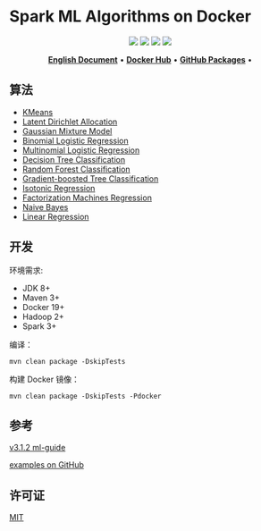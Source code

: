 # Spark ML Algorithms on Docker

<p align="center">
    <a href="https://github.com/shink/spark-ml-algorithm-docker/actions/workflows/release.yml"><img src="https://github.com/shink/spark-ml-algorithm-docker/workflows/Release/badge.svg" /></a>
    <a href="../LICENSE"><img src="https://img.shields.io/github/license/shink/spark-ml-algorithm-docker.svg" /></a>
    <img src="https://img.shields.io/badge/language-scala-C22D40.svg" />
    <img src="https://img.shields.io/github/v/release/shink/spark-ml-algorithm-docker" />
</p>

<p align="center">
    <a href="../README.md"><b>English Document</b></a> •
    <a href="https://hub.docker.com/u/tsund"><b>Docker Hub</b></a> •
    <a href="https://github.com/shink?tab=packages"><b>GitHub Packages</b></a> •
</p>

## 算法

- [KMeans](../kmeans)
- [Latent Dirichlet Allocation](../lda)
- [Gaussian Mixture Model](../gmm)
- [Binomial Logistic Regression](../binomial-logistic-regression)
- [Multinomial Logistic Regression](../multinomial-logistic-regression)
- [Decision Tree Classification](../decision-tree-classification)
- [Random Forest Classification](../random-forest-classification)
- [Gradient-boosted Tree Classification](../gradient-boosted-tree-classification)
- [Isotonic Regression](../isotonic-regression)
- [Factorization Machines Regression](../factorization-machines-regression)
- [Naive Bayes](../naive-bayes)
- [Linear Regression](../linear-regression)

## 开发

环境需求:

- JDK 8+
- Maven 3+
- Docker 19+
- Hadoop 2+
- Spark 3+

编译：

```shell
mvn clean package -DskipTests
```

构建 Docker 镜像：

```shell
mvn clean package -DskipTests -Pdocker
```

## 参考

[v3.1.2 ml-guide](https://spark.apache.org/docs/3.1.2/ml-guide.html)

[examples on GitHub](https://github.com/apache/spark/tree/master/examples/src/main/scala/org/apache/spark/examples/ml)

## 许可证

[MIT](LICENSE)
